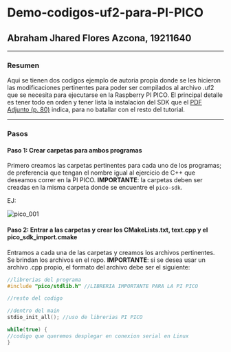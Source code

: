 # Demo-codigos-uf2-para-PI-PICO
## Abraham Jhared Flores Azcona, 19211640

---

### Resumen
Aqui se tienen dos codigos ejemplo de autoria propia donde se les hicieron las modificaciones pertinentes para poder ser compilados
al archivo .uf2 que se necesita para ejecutarse en la Raspberry PI PICO. El principal detalle es tener todo en orden y tener lista la instalacion
del SDK que el [PDF Adjunto (p. 80)](https://datasheets.raspberrypi.com/pico/getting-started-with-pico.pdf) indica, para no batallar con el resto del tutorial.

---

### Pasos

#### Paso 1: Crear carpetas para ambos programas
Primero creamos las carpetas pertinentes para cada uno de los programas; de preferencia que tengan el nombre igual al ejercicio de C++ que deseamos
correr en la PI PICO. **IMPORTANTE**: la carpetas deben ser creadas en la misma carpeta donde se encuentre el `pico-sdk`.

EJ:

![pico_001](https://user-images.githubusercontent.com/99265478/170366513-012eda18-be62-45fa-8b66-bf683f92153d.png)

#### Paso 2: Entrar a las carpetas y crear los CMakeLists.txt, text.cpp y el pico_sdk_import.cmake
Entramos a cada una de las carpetas y creamos los archivos pertinentes. Se brindan los archivos en el repo. **IMPORTANTE**: si se desea 
usar un archivo .cpp propio, el formato del archivo debe ser el siguiente:
```cpp
//librerias del programa
#include "pico/stdlib.h" //LIBRERIA IMPORTANTE PARA LA PI PICO

//resto del codigo

//dentro del main
stdio_init_all(); //uso de librerias PI PICO

while(true) {
//codigo que queremos desplegar en conexion serial en Linux
}
```
